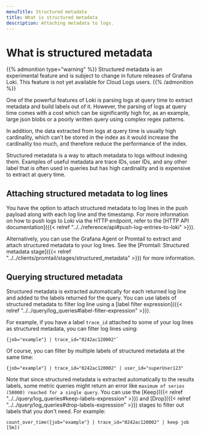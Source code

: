 ```yaml
---
menuTitle: Structured metadata
title: What is structured metadata
description: Attaching metadata to logs.
---
```

# What is structured metadata

{{% admonition type="warning" %}}
Structured metadata is an experimental feature and is subject to change in future releases of Grafana Loki. This feature is not yet available for Cloud Logs users.
{{% /admonition %}}

One of the powerful features of Loki is parsing logs at query time to extract metadata and build labels out of it.
However, the parsing of logs at query time comes with a cost which can be significantly high for, as an example,
large json blobs or a poorly written query using complex regex patterns.

In addition, the data extracted from logs at query time is usually high cardinality, which can’t be stored
in the index as it would increase the cardinality too much, and therefore reduce the performance of the index.

Structured metadata is a way to attach metadata to logs without indexing them. Examples of useful metadata are
trace IDs, user IDs, and any other label that is often used in queries but has high cardinality and is expensive
to extract at query time.

## Attaching structured metadata to log lines

You have the option to attach structured metadata to log lines in the push payload along with each log line and the timestamp.
For more information on how to push logs to Loki via the HTTP endpoint, refer to the [HTTP API documentation]({{< relref "../../reference/api#push-log-entries-to-loki" >}}).

Alternatively, you can use the Grafana Agent or Promtail to extract and attach structured metadata to your log lines.
See the [Promtail: Structured metadata stage]({{< relref "../../clients/promtail/stages/structured_metadata" >}}) for more information.

## Querying structured metadata

Structured metadata is extracted automatically for each returned log line and added to the labels returned for the query.
You can use labels of structured metadata to filter log line using a [label filter expression]({{< relref "../../query/log_queries#label-filter-expression" >}}).

For example, if you have a label `trace_id` attached to some of your log lines as structured metadata, you can filter log lines using:

```logql
{job="example"} | trace_id="0242ac120002"`
```

Of course, you can filter by multiple labels of structured metadata at the same time:

```logql
{job="example"} | trace_id="0242ac120002" | user_id="superUser123"
```

Note that since structured metadata is extracted automatically to the results labels, some metric queries might return 
an error like `maximum of series (50000) reached for a single query`. You can use the [Keep]({{< relref "../../query/log_queries#keep-labels-expression" >}}) and [Drop]({{< relref "../../query/log_queries#drop-labels-expression" >}}) stages to filter out labels that you don't need.
For example:

```logql
count_over_time({job="example"} | trace_id="0242ac120002" | keep job  [5m])
```
